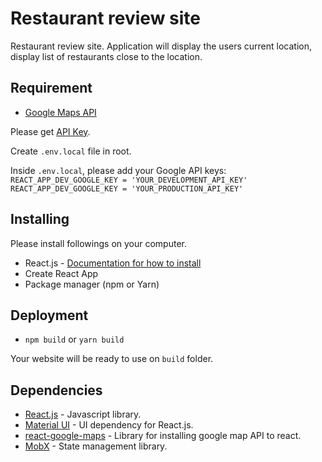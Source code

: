 # Restaurant review site

Restaurant review site. Application will display the users current location, display list of restaurants close to the location.

## Requirement

* [Google Maps API](https://developers.google.com/maps/documentation/javascript/tutorial)

Please get [API Key](https://developers.google.com/maps/gmp-get-started).

Create `.env.local` file in root. 

Inside `.env.local`, please add your Google API keys:
`REACT_APP_DEV_GOOGLE_KEY = 'YOUR_DEVELOPMENT_API_KEY'`
`REACT_APP_DEV_GOOGLE_KEY = 'YOUR_PRODUCTION_API_KEY'`

## Installing

Please install followings on your computer.

* React.js - [Documentation for how to install](https://reactjs.org/docs/create-a-new-react-app.html)
* Create React App
* Package manager (npm or Yarn)

## Deployment

* `npm build` or `yarn build`

Your website will be ready to use on `build` folder.

## Dependencies

* [React.js](https://reactjs.org/docs/create-a-new-react-app.html) - Javascript library.
* [Material UI](https://material-ui.com/getting-started/installation/) - UI dependency for React.js.
* [react-google-maps](https://tomchentw.github.io/react-google-maps) - Library for installing google map API to react.
* [MobX](https://mobx.js.org/README.html) - State management library.

